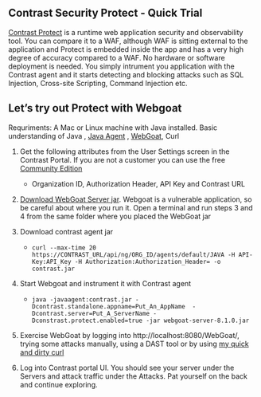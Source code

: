 ## Contrast Security Protect - Quick Trial

[Contrast Protect](https://docs.contrastsecurity.com/en/protect.html) is a runtime web application security and observability tool. You can compare it to a WAF, although WAF is sitting external to the application and Protect is embedded inside the app and has a very high degree of accuracy compared to a WAF. No hardware or software deployment is needed. You simply intrument you application with the Contrast agent and it starts detecting and blocking attacks such as SQL Injection, Cross-site Scripting, Command Injection etc. 


## Let’s try out Protect with Webgoat 
Requriments: A Mac or Linux machine with Java installed. Basic understanding of Java , [Java Agent](https://www.developer.com/java/data/what-is-java-agent.html) , [WebGoat](https://github.com/WebGoat/WebGoat), Curl

1. Get the following attributes from the User Settings screen in the Contrast Portal. If you are not a customer you can use the free [Community Edition](https://www.contrastsecurity.com/contrast-community-edition) 
    - Organization ID, Authorization Header, API Key and Contrast URL

2. [Download WebGoat Server jar](https://github.com/WebGoat/WebGoat/releases/download/v8.1.0/webgoat-server-8.1.0.jar). Webgoat is a vulnerable application, so be careful about where you run it. Open a terminal and run steps 3 and 4 from the same folder where you placed the WebGoat jar

3. Download contrast agent jar
    - `curl --max-time 20 https://CONTRAST_URL/api/ng/ORG_ID/agents/default/JAVA -H API-Key:API_Key -H Authorization:Authorization_Header= -o contrast.jar`

4. Start Webgoat and instrument it with Contrast agent
    - `java -javaagent:contrast.jar -Dcontrast.standalone.appname=Put_An_AppName  -Dcontrast.server=Put_A_ServerName -Dconstrast.protect.enabled=true -jar webgoat-server-8.1.0.jar`

5. Exercise WebGoat by logging into http://localhost:8080/WebGoat/, trying some attacks manually, using a DAST tool or by using [my quick and dirty curl](webgoat-curl.md)

6. Log into Contrast portal UI. You should see your server under the Servers and attack traffic under the Attacks. Pat yourself on the back and continue exploring.

